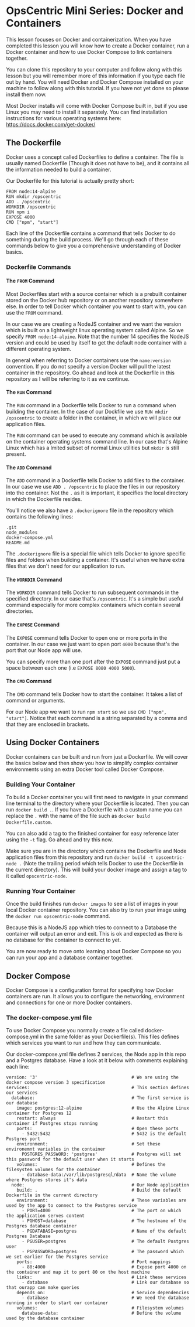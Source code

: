 # OpsCentric Mini Series: Docker and Containers

This lesson focuses on Docker and containerization. When you have completed this lesson you will know how to create a Docker container, run a Docker container and how to use Docker Compose to link containers together.

You can clone this repository to your computer and follow along with this lesson but you will remember more of this information if you type each file out by hand. You will need Docker and Docker Compose installed on your machine to follow along with this tutorial. If you have not yet done so please install them now. 

Most Docker installs will come with Docker Compose built in, but if you use Linux you may need to install it separately. You can find installation instructions for various operating systems here: https://docs.docker.com/get-docker/

## The Dockerfile

Docker uses a concept called Dockerfiles to define a container. The file is usually named Dockerfile (Though it does not have to be), and it contains all the information needed to build a container.

Our Dockerfile for this tutorial is actually pretty short:

```
FROM node:14-alpine
RUN mkdir /opscentric
ADD . /opscentric
WORKDIR /opscentric
RUN npm i
EXPOSE 4000
CMD ["npm", "start"]
```

Each line of the Dockerfile contains a command that tells Docker to do something during the build process. We'll go through each of these commands below to give you a comprehensive understanding of Docker basics.

### Dockerfile Commands

#### The `FROM` Command

Most Dockerfiles start with a source container which is a prebuilt container stored on the Docker hub repository or on another repository somewhere else. In order to tell Docker which container you want to start with, you can use the `FROM` command.

In our case we are creating a NodeJS container and we want the version which is built on a lightweight linux operating system called Alpine. So we specify `FROM node:14-alpine`. Note that the number 14 specifies the NodeJS version and could be used by itself to get the default node container with a different operating system.

In general when referring to Docker containers use the `name:version` convention. If you do not specify a version Docker will pull the latest container in the repository. Go ahead and look at the Dockerfile in this repository as I will be referring to it as we continue.

#### The `RUN` Command

The `RUN` command in a Dockerfile tells Docker to run a command when building the container. In the case of our Dockfile we use `RUN mkdir /opscentric` to create a folder in the container, in which we will place our application files.

The `RUN` command can be used to execute any command which is available on the container operating systems command line. In our case that's Alpine Linux which has a lmited subset of normal Linux utilities but `mkdir` is still present.

#### The `ADD` Command

The `ADD` command in a Dockerfile tells Docker to add files to the container. In our case we use `ADD . /opscentric` to place the files in our repository into the container. Not the `.` as it is important, it specifies the local directory in which the Dockerfile resides.

You'll notice we also have a `.dockerignore` file in the repository which contains the following lines: 

```
.git
node_modules
docker-compose.yml
README.md
```

The `.dockerignore` file is a special file which tells Docker to ignore specific files and folders when building a container. It's useful when we have extra files that we don't need for our application to run.

#### The `WORKDIR` Command

The `WORKDIR` command tells Docker to run subsequent commands in the specified directory. In our case that's `/opscentric`. It's a simple but useful command especially for more complex containers which contain several directories.

#### The `EXPOSE` Command

The `EXPOSE` command tells Docker to open one or more ports in the container. In our case we just want to open port `4000` because that's the port that our Node app will use.

You can specify more than one port after the `EXPOSE` command just put a space between each one (i.e `EXPOSE 8080 4000 5000`).

#### The `CMD` Command

The `CMD` command tells Docker how to start the container. It takes a list of command or arguments.

For our Node app we want to run `npm start` so we use `CMD ["npm", "start"]`. Notice that each command is a string separated by a comma and that they are enclosed in brackets.

## Using Docker Containers

Docker containers can be built and run from just a Dockerfile. We will cover the basics below and then show you how to simplify complex container environments using an extra Docker tool called Docker Compose.

### Building Your Container

To build a Docker container you will first need to navigate in your command line terminal to the directory where your Dockerfile is located. Then you can run `docker build .`. If you have a Dockerfile with a custom name you can replace the `.` with the name of the file such as `docker build Dockerfile.custom`.

You can also add a tag to the finished container for easy reference later using the `-t` flag. Go ahead and try this now.

Make sure you are in the directory which contains the Dockerfile and Node application files from this repository and run `docker build -t opscentric-node .` (Note the trailing period which tells Docker to use the Dockerfile in the current directory). This will build your docker image and assign a tag to it called `opscentric-node`.

### Running Your Container

Once the build finishes run `docker images` to see a list of images in your local Docker container repository. You can also try to run your image using the `docker run opscentric-node` command.

Because this is a NodeJS app which tries to connect to a Database the container will output an error and exit. This is ok and expected as there is no database for the container to connect to yet.

You are now ready to move onto learning about Docker Compose so you can run your app and a database container together.

## Docker Compose

Docker Compose is a configuration format for specifying how Docker containers are run. It allows you to configure the networking, environment and connections for one or more Docker containers.

### The docker-compose.yml file

To use Docker Compose you normally create a file called docker-compose.yml in the same folder as your Dockerfile(s). This files defines which services you want to run and how they can communicate.

Our docker-compose.yml file defines 2 services, the Node app in this repo and a Postgres database. Have a look at it below with comments explaining each line:

```
version: '3'                                    # We are using the docker compose version 3 specification
services:                                       # This section defines our services
  database:                                     # The first service is our database
    image: postgres:12-alpine                   # Use the Alpine Linux container for Postgres 12
    restart: always                             # Restart this container if Postgres stops running
    ports:                                      # Open these ports
      - 5432:5432                               # 5432 is the default Postgres port
    environment:                                # Set these environemnt variables in the container
      POSTGRES_PASSWORD: 'postgres'             # Postgres will set this password for the default user when it starts
    volumes:                                    # Defines the filesystem volumes for the container
      - database-data:/var/lib/postgresql/data  # Name the volume where Postgres stores it's data
  node:                                         # Our Node application
    build: .                                    # Build the default Dockerfile in the current directory
    environment:                                # These variables are used by the app to connect to the Postgres service
      - PORT=4000                               # The port on which the application serves content
      - PGHOST=database                         # The hostname of the Postgres database container
      - PGDATABASE=postgres                     # Name of the default Postgres Database
      - PGUSER=postgres                         # The default Postgres user
      - PGPASSWORD=postgres                     # The password which we set earlier for the Postgres service
    ports:                                      # Port mappings
      - 80:4000                                 # Expose port 4000 on the container and map it to port 80 on the host machine
    links:                                      # Link these services
      - database                                # Link our database so that ourapp can make queries
    depends_on:                                 # Service dependencies
      - database                                # We need the database running in order to start our container
    volumes:                                    # Filesystem volumes
      database-data:                            # Define the volume used by the database container
```
